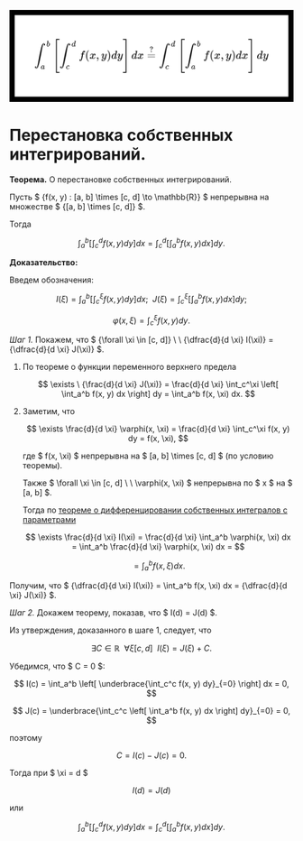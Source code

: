 ![](../imgs/headers/permutation_of_proper_int.svg)

# Перестановка собственных интегрирований.

**Теорема.** О перестановке собственных интегрирований.

Пусть $ {f(x, y) : [a, b] \times [c, d] \to \mathbb{R}} $ непрерывна на множестве $ {[a, b] \times [c, d]} $.

Тогда

$$ \int_a^b \left[ \int_c^d f(x, y) dy \right] dx = \int_c^d \left[ \int_a^b f(x, y) dx \right] dy. $$

**Доказательство:**

Введем обозначения:

$$ I(\xi) = \int_a^b \left[ \int_c^\xi f(x, y) dy \right] dx; \ \ J(\xi) = \int_c^\xi \left[ \int_a^b f(x, y) dx \right] dy; $$

$$ \varphi(x, \xi) = \int_c^\xi f(x, y) dy. $$

*Шаг 1.* Покажем, что $ {\forall \xi \in [c, d]} \ \ {\dfrac{d}{d \xi} I(\xi)} = {\dfrac{d}{d \xi} J(\xi)} $.

1. По теореме о функции переменного верхнего предела 

    $$ \exists \ {\frac{d}{d \xi} J(\xi)} = \frac{d}{d \xi} \int_c^\xi \left[ \int_a^b f(x, y) dx \right] dy = \int_a^b f(x, \xi) dx. $$

2. Заметим, что

    $$ \exists \frac{d}{d \xi} \varphi(x, \xi) = \frac{d}{d \xi} \int_c^\xi f(x, y) dy = f(x, \xi), $$

    где $ f(x, \xi) $ непрерывна на $ [a, b] \times [c, d] $ (по условию теоремы).

    Также $ \forall \xi \in [c, d] \ \ \varphi(x, \xi) $ непрерывна по $ x $ на $ [a, b] $.

    Тогда по [теореме о дифференцировании собственных интегралов с параметрами](diff_of_proper_integral_1.md)

    $$ \exists \frac{d}{d \xi} I(\xi) = \frac{d}{d \xi} \int_a^b \varphi(x, \xi) dx = \int_a^b \frac{d}{d \xi} \varphi(x, \xi) dx = $$

    $$ = \int_a^b f(x, \xi) dx. $$

Получим, что $ {\dfrac{d}{d \xi} I(\xi)} = \int_a^b f(x, \xi) dx = {\dfrac{d}{d \xi} J(\xi)} $.

*Шаг 2.* Докажем теорему, показав, что $ I(d) = J(d) $.

Из утверждения, доказанного в шаге 1, следует, что

$$ \exists C \in \mathbb{R} \ \ \forall \xi [c, d] \ \ I(\xi) = J(\xi) + C. $$

Убедимся, что $ C = 0 $:

$$ I(c) = \int_a^b \left[ \underbrace{\int_c^c f(x, y) dy}_{=0} \right] dx = 0,  $$

$$ J(c) = \underbrace{\int_c^c \left[ \int_a^b f(x, y) dx \right] dy}_{=0} = 0, $$

поэтому

$$ C = I(c) - J(c) = 0. $$

Тогда при $ \xi = d $

$$ I(d) = J(d) $$

или

$$ \int_a^b \left[ \int_c^d f(x, y) dy \right] dx = \int_c^d \left[ \int_a^b f(x, y) dx \right] dy. $$